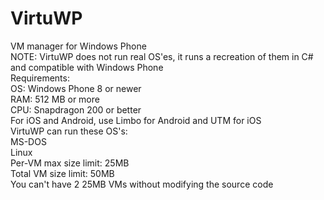 # VirtuWP
VM manager for Windows Phone <br>
NOTE: VirtuWP does not run real OS'es, it runs a recreation of them in C# and compatible with Windows Phone <br>
Requirements: <br>
OS: Windows Phone 8 or newer <br>
RAM: 512 MB or more <br>
CPU: Snapdragon 200 or better <br>
For iOS and Android, use Limbo for Android and UTM for iOS <br>
VirtuWP can run these OS's: <br>
MS-DOS <br>
Linux <br>
Per-VM max size limit: 25MB <br>
Total VM size limit: 50MB <br>
You can't have 2 25MB VMs without modifying the source code <br>
